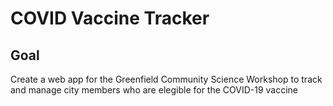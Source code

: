 # COVID Vaccine Tracker
## Goal
Create a web app for the Greenfield Community Science Workshop to track and manage city members who are elegible for the COVID-19 vaccine
